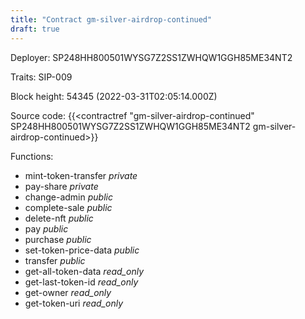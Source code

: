 ```yaml
---
title: "Contract gm-silver-airdrop-continued"
draft: true
---
```

Deployer: SP248HH800501WYSG7Z2SS1ZWHQW1GGH85ME34NT2

Traits:
SIP-009 



Block height: 54345 (2022-03-31T02:05:14.000Z)

Source code: {{<contractref "gm-silver-airdrop-continued" SP248HH800501WYSG7Z2SS1ZWHQW1GGH85ME34NT2 gm-silver-airdrop-continued>}}

Functions:

* mint-token-transfer _private_
* pay-share _private_
* change-admin _public_
* complete-sale _public_
* delete-nft _public_
* pay _public_
* purchase _public_
* set-token-price-data _public_
* transfer _public_
* get-all-token-data _read_only_
* get-last-token-id _read_only_
* get-owner _read_only_
* get-token-uri _read_only_
